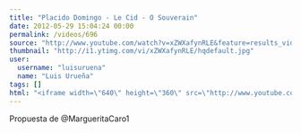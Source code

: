 ```yaml
---
title: "Placido Domingo - Le Cid - O Souverain"
date: 2012-05-29 15:04:24 00:00
permalink: /videos/696
source: "http://www.youtube.com/watch?v=xZWXafynRLE&feature=results_video&playnext=1&list=PL4369A29030A88179"
thumbnail: "http://i1.ytimg.com/vi/xZWXafynRLE/hqdefault.jpg"
user:
  username: "luisuruena"
  name: "Luis Urueña"
tags: []
html: "<iframe width=\"640\" height=\"360\" src=\"http://www.youtube.com/embed/xZWXafynRLE?wmode=transparent&fs=1&feature=oembed\" frameborder=\"0\" allowfullscreen></iframe>"
---
```


Propuesta de @MargueritaCaro1